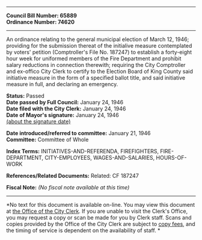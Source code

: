 * * * * *  
  
**Council Bill Number: [](#h0)[](#h2)65889**   
**Ordinance Number: 74620**  
  
* * * * *  
  
An ordinance relating to the general municipal election of March 12, 1946; providing for the submission thereat of the initialive measure contemplated by voters' petition (Comptroller's File No. 187247) to establish a forty-eight hour week for uniformed members of the Fire Department and prohibit salary reductions in connection therewith; requiring the City Comptroller and ex-offico City Clerk to certify to the Election Board of King County said initiative measure in the form of a specified ballot title, and said initiative measure in full, and declaring an emergency.  
  
**Status:** Passed   
**Date passed by Full Council:** January 24, 1946   
**Date filed with the City Clerk:** January 24, 1946   
**Date of Mayor's signature:** January 24, 1946   
[(about the signature date)](/~public/approvaldate.htm)   
  
  
**Date introduced/referred to committee:** January 21, 1946   
**Committee:** Committee of Whole   
  
**Index Terms:** INITIATIVES-AND-REFERENDA, FIREFIGHTERS, FIRE-DEPARTMENT, CITY-EMPLOYEES, WAGES-AND-SALARIES, HOURS-OF-WORK  
  
**References/Related Documents:** Related: CF 187247  
  
**Fiscal Note:** *(No fiscal note available at this time)*  
  
* * * * *  
  
*No text for this document is available on-line. You may view this document at [the Office of the City Clerk](http://www.seattle.gov/leg/clerk/contactUs.htm). If you are unable to visit the Clerk's Office, you may request a copy or scan be made for you by Clerk staff. Scans and copies provided by the Office of the City Clerk are subject to [copy fees](http://clerk.seattle.gov/~public/clerkfees.htm), and the timing of service is dependent on the availability of staff. *  
  
  
